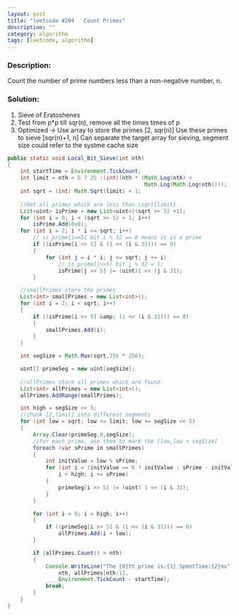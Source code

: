 ```yaml
---
layout: post
title: "leetcode #204   Count Primes"
description: ""
category: algorithm
tags: [leetcode, algorithm]
---
```

### Description:

  Count the number of prime numbers less than a non-negative number, n.

### Solution:
  1. Sieve of Eratoshenes
  2. Test from p*p till sqr(n), remove all the times times of p
  3. Optimized -> 
        Use array to store the primes [2, sqr(n)]
        Use these primes to sieve [sqr(n)+1, n]
        Can separate the target array for sieving, segment size could refer to the systme cache size

```java
public static void Local_Bit_Sieve(int nth)
{
    int startTime = Environment.TickCount;
    int limit = nth < 6 ? 25 :(int)(nth * (Math.Log(nth) + 
                                           Math.Log(Math.Log(nth))));
    int sqrt = (int) Math.Sqrt(limit) + 1;
    
    //Get all primes which are less than \sqrt{limit}
    List<uint> isPrime = new List<uint>((sqrt >> 5) +1);
    for (int i = 0; i < (sqrt >> 5) + 1; i++)
        isPrime.Add(0x0);
    for (int i = 2; i * i <= sqrt; i++)
        // is_prime[i>>5] bit i % 32 == 0 means it is a prime
        if ((isPrime[i >> 5] & (1 << (i & 31))) == 0)
        {
            for (int j = i * i; j <= sqrt; j += i)
                // is_prime[j>>5] bit j % 32 = 1;
                isPrime[j >> 5] |= (uint)1 << (j & 31);
        }

    //smallPrimes store the primes
    List<int> smallPrimes = new List<int>();
    for (int i = 2; i < sqrt; i++)
    {
        if ((isPrime[i >> 5] &amp; (1 << (i & 31))) == 0)
        {
            smallPrimes.Add(i);
        }
    }

    int segSize = Math.Max(sqrt,256 * 256);

    uint[] primeSeg = new uint[segSize];
    
    //allPrimes store all primes which are found.
    List<int> allPrimes = new List<int>();
    allPrimes.AddRange(smallPrimes);

    int high = segSize << 5;
    //chunk [2,limit] into different segments
    for (int low = sqrt; low <= limit; low += segSize << 5)
    {
        Array.Clear(primeSeg,0,segSize);
        //for each prime, use them to mark the [low,low + segSize]
        foreach (var sPrime in smallPrimes)
        {
            int initValue = low % sPrime;
            for (int i = (initValue == 0 ? initValue : sPrime - initValue); 
                i < high; i += sPrime)
            {
                primeSeg[i >> 5] |= (uint) 1 << (i & 31);
            }
        }

        for (int i = 0; i < high; i++)
        {
            if ((primeSeg[i >> 5] & (1 << (i & 31))) == 0)
                allPrimes.Add(i + low);
        }

        if (allPrimes.Count() > nth)
        {
            Console.WriteLine("The {0}th_prime is:{1} SpentTime:{2}ms",
                nth, allPrimes[nth-1],
                Environment.TickCount - startTime);
            break;
        }
    }
}
```